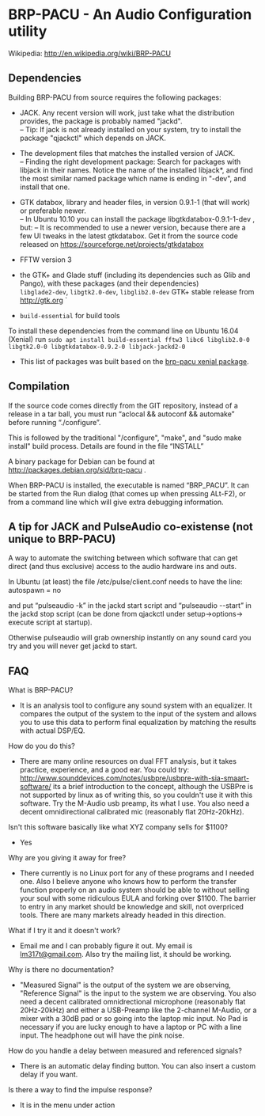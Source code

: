 # BRP-PACU - An Audio Configuration utility
Wikipedia: http://en.wikipedia.org/wiki/BRP-PACU

## Dependencies
Building BRP-PACU from source requires the following packages:
* JACK. Any recent version will work, just take what the distribution provides, the package is probably named "jackd".  
– Tip: If jack is not already installed on your system, try to install the package "qjackctl" which depends on JACK.

* The development files that matches the installed version of JACK.  
– Finding the right development package: Search for packages with libjack in their names. Notice the name of the installed libjack*, and find the most similar named package which name is ending in "-dev", and install that one.

* GTK databox, library and header files, in version 0.9.1-1 (that will work) or preferable newer.  
        – In Ubuntu 10.10 you can install the package libgtkdatabox-0.9.1-1-dev , but:
        – It is recommended to use a newer version, because there are a few UI tweaks in the latest gtkdatabox. Get it from the source code released on https://sourceforge.net/projects/gtkdatabox

* FFTW version 3

* the GTK+ and Glade stuff (including its dependencies such as Glib and Pango), with these packages (and their dependencies)  
	`libglade2-dev`, `libgtk2.0-dev`, `libglib2.0-dev` GTK+ stable release from http://gtk.org  `
* `build-essential` for build tools
      
To install these dependencies from the command line on Ubuntu 16.04 (Xenial) run `sudo apt install build-essential fftw3 libc6 libglib2.0-0 libgtk2.0-0 libgtkdatabox-0.9.2-0 libjack-jackd2-0`
 * This list of packages was built based on the [brp-pacu xenial package](https://packages.ubuntu.com/xenial/brp-pacu).

## Compilation

If the source code comes directly from the GIT repository, instead of a release in a tar ball, you must run “aclocal && autoconf && automake” before running “./configure”.

This is followed by the traditional "/configure", "make", and "sudo make install" build process. Details are found in the file “INSTALL”

A binary package for Debian can be found at http://packages.debian.org/sid/brp-pacu .

When BRP-PACU is installed, the executable is named “BRP_PACU”. It can be started from the Run dialog (that comes up when pressing ALt-F2), or from a command line which will give extra debugging information.


## A tip for JACK and PulseAudio co-existense (not unique to BRP-PACU)

A way to automate the switching between which software that can get direct (and thus exclusive) access to the audio hardware ins and outs.

In Ubuntu (at least) the file /etc/pulse/client.conf needs to have the line:
autospawn = no

and put “pulseaudio -k” in the jackd start script and “pulseaudio --start” in the jackd stop script (can be done from qjackctl under setup->options-> execute script at startup).

Otherwise pulseaudio will grab ownership instantly on any sound card you try and you will never get jackd to start.

## FAQ
What is BRP-PACU?
- It is an analysis tool to configure any sound system with an equalizer.  It compares the
   output of the system to the input of the system and allows you to use this data to
   perform final equalization by matching the results with actual DSP/EQ.

How do you do this?
- There are many online resources on dual FFT analysis, but it takes practice, experience, and a good
   ear.  You could try: http://www.sounddevices.com/notes/usbpre/usbpre-with-sia-smaart-software/
   its a brief introduction to the concept, although the USBPre is not supported by linux as of writing this,
   so you couldn't use it with this software.  Try the M-Audio usb preamp, its what I use.  You
   also need a decent omnidirectional calibrated mic (reasonably flat 20Hz-20kHz).

Isn't this software basically like what XYZ company sells for $1100?
- Yes

Why are you giving it away for free?
- There currently is no Linux port for any of these programs and I needed one.  Also I believe anyone who knows how to perform the transfer function properly on an audio system should be able to without selling your soul with some ridiculous EULA and forking over $1100.  The barrier to entry in any market should be knowledge and skill, not overpriced tools.  There are many
   markets already headed in this direction.

What if I try it and it doesn't work?
- Email me and I can probably figure it out.  My email is lm317t@gmail.com.  Also try the mailing list, it should be working.

Why is there no documentation?
- "Measured Signal" is the output of the system we are observing, "Reference Signal" is the input to the system we are observing. You also need a decent calibrated omnidrectional microphone (reasonably flat 20Hz-20kHz) and either a USB-Preamp like the 2-channel M-Audio, or a mixer with a 30dB pad or so going into the laptop mic input.  No Pad is necessary if you are lucky enough to have a laptop or PC with a line input.  The headphone out will have the pink noise.

How do you handle a delay between measured and referenced signals?
- There is an automatic delay finding button.  You can also insert a custom delay if you want.

Is there a way to find the impulse response?
- It is in the menu under action
